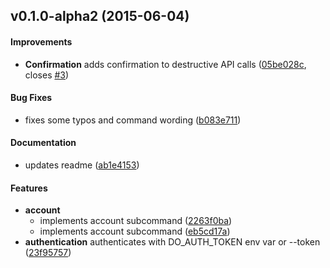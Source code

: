 <a name="v0.1.0-alpha2"></a>
## v0.1.0-alpha2 (2015-06-04)


#### Improvements

* **Confirmation**  adds confirmation to destructive API calls ([05be028c](https://github.com/kbknapp/docli-rs/commit/05be028c41fac75abee50e767214d97bcf33ca27), closes [#3](https://github.com/kbknapp/docli-rs/issues/3))

#### Bug Fixes

*   fixes some typos and command wording ([b083e711](https://github.com/kbknapp/docli-rs/commit/b083e711078593937f057eeca9460c748e66407b))

#### Documentation

*   updates readme ([ab1e4153](https://github.com/kbknapp/docli-rs/commit/ab1e4153153032848d66e9b043196a799051cdd2))

#### Features

* **account**
  *  implements account subcommand ([2263f0ba](https://github.com/kbknapp/docli-rs/commit/2263f0baef9990a5af85d763844b43d0a2926850))
  *  implements account subcommand ([eb5cd17a](https://github.com/kbknapp/docli-rs/commit/eb5cd17af3e123f9ca25b2fcbd328b240b53915e))
* **authentication**  authenticates with DO_AUTH_TOKEN env var or --token <token> ([23f95757](https://github.com/kbknapp/docli-rs/commit/23f9575781fba12086855315f625fe24bfe44fcf))



